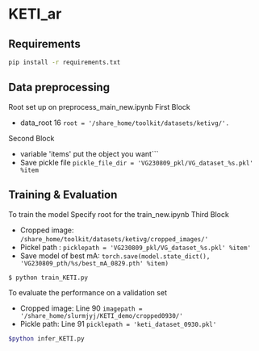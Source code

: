 # KETI_ar

## Requirements
``` sh
pip install -r requirements.txt
```

## Data preprocessing
Root set up on preprocess_main_new.ipynb
First Block
* data_root 16 ```root = '/share_home/toolkit/datasets/ketivg/'.``` 

Second Block
* variable 'items' put the object you want```
* Save pickle file ```pickle_file_dir = 'VG230809_pkl/VG_dataset_%s.pkl' %item```
  

## Training & Evaluation
To train the model
Specify root for the train_new.ipynb
Third Block
* Cropped image:  ```/share_home/toolkit/datasets/ketivg/cropped_images/'```
* Pickel path :  ```picklepath = 'VG230809_pkl/VG_dataset_%s.pkl' %item'```
* Save model of best mA: ```torch.save(model.state_dict(), 'VG230809_pth/%s/best_mA_0829.pth' %item)``` 
``` sh
$ python train_KETI.py
```

To evaluate the performance on a validation set
* Cropped image: Line 90 ``` imagepath = '/share_home/slurmjyj/KETI_demo/cropped0930/' ```
* Pickle path: Line 91 ``` picklepath = 'keti_dataset_0930.pkl' ```
``` sh
$python infer_KETI.py
```
